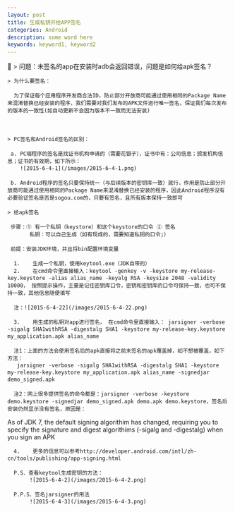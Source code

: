 ```yaml
---
layout: post
title: 生成私钥并给APP签名
categories: Android
description: some word here
keywords: keyword1, keyword2
---
```



   > 问题：未签名的app在安装时adb会返回错误，问题是如何给apk签名？

    > 为什么要签名：
      
      为了保证每个应用程序开发商合法ID，防止部分开放商可能通过使用相同的Package Name来混淆替换已经安装的程序，我们需要对我们发布的APK文件进行唯一签名，保证我们每次发布的版本的一致性(如自动更新不会因为版本不一致而无法安装)

      

    > PC签名和Android签名的区别：

     a.	PC端程序的签名是找证书机构申请的（需要花银子），证书中有：公司信息；颁发机构信息；证书的有效期，如下所示：
        ![2015-6-4-1](/images/2015-6-4-1.png)
 
     b.	Android程序的签名只要保持统一（与后续版本的密钥库一致）就行，作用是防止部分开放商可能通过使用相同的Package Name来混淆替换已经安装的程序，因此Android程序没有必要验证签名是否是sogou.com的，只要有签名，且所有版本保持一致即可

    > 给apk签名

     步骤：① 有一个私钥（keystore）和这个keystore的口令 ② 签名
           私钥：可以自己生成（如有现成的，需要知道私钥的口令;）

     前提：安装JDK环境，并且将bin配置环境变量

      1.	生成一个私钥，使用keytool.exe（JDK自带的）
      2.	在cmd命令里直接输入：keytool -genkey -v -keystore my-release-key.keystore -alias alias_name -keyalg RSA -keysize 2048 -validity 10000， 按照提示操作，主要是记住密钥库口令，密钥和密钥库的口令可保持一致，也可不保持一致，其他信息随便填写

      注：![2015-6-4-22](/images/2015-6-4-22.png)

      3.	用生成的私钥对app进行签名， 在cmd命令里直接输入： jarsigner -verbose -sigalg SHA1withRSA -digestalg SHA1 -keystore my-release-key.keystore my_application.apk alias_name
      
      注1：上面的方法会使用签名后的apk直接将之前未签名的apk覆盖掉，如不想被覆盖，如下方法：
       jarsigner -verbose -sigalg SHA1withRSA -digestalg SHA1 -keystore my-release-key.keystore my_application.apk alias_name -signedjar demo_signed.apk
	  
      注2：网上很多提供签名的命令都是：jarsigner -verbose -keystore demo.keystore -signedjar demo_signed.apk demo.apk demo.keystore，签名后安装仍然显示没有签名，原因是： 
As of JDK 7, the default signing algorithim has changed, requiring you to specify the signature and digest algorithims (-sigalg and -digestalg) when you sign an APK

      4.	更多的信息可以参考http://developer.android.com/intl/zh-cn/tools/publishing/app-signing.html

      P.S．查看keytool生成密钥的方法：
           ![2015-6-4-2](/images/2015-6-4-2.png)

      P.P.S．签名jarsigner的用法
           ![2015-6-4-3](/images/2015-6-4-3.png)

 

